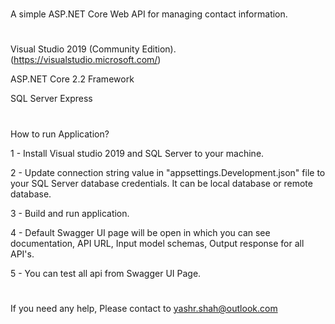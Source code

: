 # 
A simple ASP.NET Core Web API for managing contact information.

#
Visual Studio 2019 (Community Edition). (https://visualstudio.microsoft.com/)

ASP.NET Core 2.2 Framework

SQL Server Express 
#


How to run Application?

1 - Install Visual studio 2019 and SQL Server to your machine.

2 - Update connection string value in "appsettings.Development.json" file to your SQL Server database credentials. It can be local database or remote database. 

3 - Build and run application.

4 - Default Swagger UI page will be open in which you can see documentation, API URL, Input model schemas, Output response for all API's.

5 - You can test all api from Swagger UI Page.

#

If you need any help, Please contact to yashr.shah@outlook.com 
